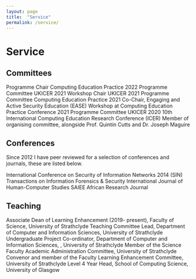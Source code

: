 ```yaml
---
layout: page
title:  "Service"
permalink: /service/
---
```


# Service


## Committees 
Programme Chair Computing Education Practice 2022
Programme Committee UKICER 2021
Workshop Chair UKICER 2021
Programme Committee Computing Education Practice 2021
Co-Chair, Engaging and Active Security Education (EASE) Workshop at Computing Education Practice Conference 2021
Programme Committee UKICER 2020
10th International Computing Education Research Conference (ICER) Member of organising committee, alongside Prof. Quintin Cutts and Dr. Joseph Maguire

## Conferences
Since 2012 I have peer reviewed for a selection of conferences and journals, these are listed below. 


International Conference on Security of Information Networks 2014 (SIN)
Transactions on Information Forensics & Security
International Journal of Human-Computer Studies
SAIEE African Research Journal


## Teaching 
Associate Dean of Learning Enhancement (2019- present), Faculty of Science, University of Strathclyde
Teaching Committee Lead, Department of Computer and Information Sciences, University of Strathclyde
Undergraduate Project Co-ordinator, Department of Computer and Information Sciences, , University of Strathclyde
Member of the Science Faculty Academic Administration Committee, University of Strathclyde
Convenor and member of the Faculty Learning Enhancement Committee, University of Strathclyde
Level 4 Year Head, School of Computing Science, University of Glasgow

